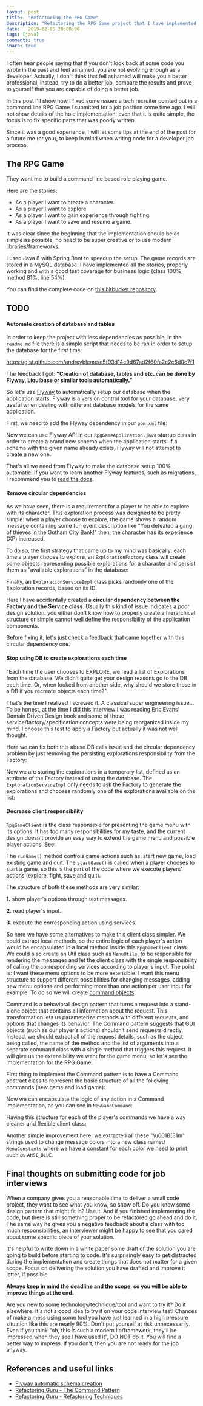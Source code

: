 ```yaml
---
layout: post
title:  "Refactoring the PRG Game"
description: "Refactoring the RPG Game project that I have implemented a time ago for a job interview and documenting some lessons learned."
date:   2019-02-05 20:00:00
tags: [java]
comments: true
share: true
---
```


I often hear people saying that if you don't look back at some code you wrote in the past and feel ashamed, you are not evolving enough as a developer. Actually, I don't think that fell ashamed will make you a better professional, instead, try to do a better job, compare the results and prove to yourself that you are capable of doing a better job.

In this post I'll show how I fixed some issues a tech recruiter pointed out in a command line RPG Game I submitted for a job position some time ago. I will not show details of the hole implementation, even that it is quite simple, the focus is to fix specific parts that was poorly written.

Since it was a good experience, I will let some tips at the end of the post for a future me (or you), to keep in mind when writing code for a developer job process. 

The RPG Game
----

They want me to build a command line based role playing game.

Here are the stories:

- As a player I want to create a character.
- As a player I want to explore.
- As a player I want to gain experience through fighting.
- As a player I want to save and resume a game.

It was clear since the beginning that the implementation should be as simple as possible, no need to be super creative or to use modern libraries/frameworks. 

I used Java 8 with Spring Boot to speedup the setup. The game records are stored in a MySQL database. I have implemented all the stories, properly working and with a good test coverage for business logic (class 100%, method 81%, line 54%).

You can find the complete code on [this bitbucket repository](https://bitbucket.org/andreybleme/rpg-game). 

TODO
----
#### Automate creation of database and tables

In order to keep the project with less dependencies as possible, in the `readme.md` file there is a simple script that needs to be ran in order to setup the database for the first time:

https://gist.github.com/andreybleme/e5f93d14e9d67ad2f60fa2c2c6d0c7f1

The feedback I got: **"Creation of database, tables and etc. can be done by Flyway, Liquibase or similar tools automatically."**

So let's use [Flyway](https://flywaydb.org/) to automatically setup our database when the application starts. Flyway is a version control tool for your database, very useful when dealing with different database models for the same application.

First, we need to add the Flyway dependency in our `pom.xml` file:


<script src="https://gist.github.com/andreybleme/acb3c63b1c659a1e021717dcdd09b5b8.js"></script>

Now we can use Flyway API in our `RpgGameApplication.java` startup class in order to create a brand new schema when the application starts. If a schema with the given name already exists, Flyway will not attempt to create a new one.

<script src="https://gist.github.com/andreybleme/a29d477eeb975f1b5e66aaf2d304fc98.js"></script>

That's all we need from Flyway to make the database setup 100% automatic. If you want to learn another Flyway features, such as migrations, I recommend you to [read the docs](https://flywaydb.org/getstarted/).

#### Remove circular dependencies

As we have seen, there is a requirement for a player to be able to explore with its character. This exploration process was designed to be pretty simple: when a player choose to explore, the game shows a random message containing some fun event description like "You defeated a gang of thieves in the Gotham City Bank!" then, the character has its experience (XP) increased. 

To do so, the first strategy that came up to my mind was basically: each time a player choose to explore, an `ExplorationFactory` class will create some objects representing possible explorations for a character and persist them as "available explorations" in the database:

<script src="https://gist.github.com/andreybleme/6e049b268c9b3c84e6bcd699b1291b4a.js"></script>

Finally, an `ExplorationServiceImpl` class picks randomly one of the Exploration records, based on its ID:
  
<script src="https://gist.github.com/andreybleme/68a0c6cd22292a1296f13c33664cc4ff.js"></script>

Here I have accidentally created a **circular dependency between the Factory and the Service class**. Usually this kind of issue indicates a poor design solution: you either don't know how to properly create a hierarchical structure or simple cannot well define the responsibility of the application components.

Before fixing it, let's just check a feedback that came together with this circular dependency one.

#### Stop using DB to create explorations each time

"Each time the user chooses to EXPLORE, we read a list of Explorations from the database. We didn’t quite get your design reasons go to the DB each time. Or, when looked from another side, why should we store those in a DB if you recreate objects each time?".

That's the time I realized I screwed it. A classical super engineering issue... To be honest, at the time I did this interview I was reading Eric Evans' Domain Driven Design book and some of those service/factory/specification concepts were being reorganized inside my mind. I choose this test to apply a Factory but actually it was not well thought.

Here we can fix both this abuse DB calls issue and the circular dependency problem by just removing the persisting explorations responsibility from the Factory:

<script src="https://gist.github.com/andreybleme/e02dd2e6a1150bd1247e7f41ae78ae80.js"></script>

Now we are storing the explorations in a temporary list, defined as an attribute of the Factory instead of using the database. The `ExplorationServiceImpl` only needs to ask the Factory to generate the explorations and chooses randomly one of the explorations available on the list:

<script src="https://gist.github.com/andreybleme/eee335f5f7e128d7566a5eb70105ec89.js"></script>

####  Decrease client responsibility 

`RpgGameClient` is the class responsible for presenting the game menu with its options. It has too many responsibilities for my taste, and the current design doesn’t provide an easy way to extend the game menu and possible player actions. See:

<script src="https://gist.github.com/andreybleme/cc0fb5cb6dcd81acf836e4cae873efb9.js"></script>

The `runGame()` method controls game actions such as: start new game, load existing game and quit. The `startGame()` is called when a player chooses to start a game, so this is the part of the code where we execute players' actions (explore, fight, save and quit). 

The structure of both these methods are very similar:
 
**1.** show player's options through text messages.

**2.** read player's input.

**3.** execute the corresponding action using services. 

So here we have some alternatives to make this client class simpler. We could extract local methods, so the entire logic of each player's action would be encapsulated in a local method inside this `RpgGameClient` class. We could also create an Util class such as `MenuUtils`, to be responsible for rendering the messages and let the client class with the single responsibility of calling the corresponding services according to player's input. The point is: I want these menu options to be more extensible. I want this menu structure to support different possibilities for changing messages, adding new menu options and performing more than one action per user input for example. To do so we will create [command objects](https://refactoring.guru/design-patterns/command/java/example).

Command is a behavioral design pattern that turns a request into a stand-alone object that contains all information about the request. This transformation lets us parameterize methods with different requests, and options that changes its behavior. The Command pattern suggests that GUI objects (such as our player's actions) shouldn’t send requests directly. Instead, we should extract all of the request details, such as the object being called, the name of the method and the list of arguments into a separate command class with a single method that triggers this request. It will give us the extensibility we want for the game menu, so let's see the implementation for the RPG Game.

First thing to implement the Command pattern is to have a Command abstract class to represent the basic structure of all the following commands (new game and load game):

<script src="https://gist.github.com/andreybleme/6f4995cc1b0c590f3c1431ddaa1e2ef7.js"></script>

Now we can encapsulate the logic of any action in a Command implementation, as you can see in `NewGameCommand`:

<script src="https://gist.github.com/andreybleme/a63ad1c9a155e4d5a1b9d17f204af842.js"></script>

Having this structure for each of the player's commands we have a way cleaner and flexible client class:

<script src="https://gist.github.com/andreybleme/95441ec039fbf9591f57b71054f3eabe.js"></script>

Another simple improvement here: we extracted all these "\u001B[31m" strings used to change message colors into a new class named `MenuConstants` where we have a constant for each color we need to print, such as `ANSI_BLUE`.

Final thoughts on submitting code for job interviews
----
When a company gives you a reasonable time to deliver a small code project, they want to see what you know, so show off. Do you know some design pattern that might fit in? Use it. And if you finished implementing the code, but there is still something proper to be refactored go ahead and do it.  The same way he gives you a negative feedback about a class with too much responsibilities, an interviewer might be happy to see that you cared about some specific piece of your solution.

It's helpful to write down in a white paper some draft of the solution you are going to build before starting to code. It's surprisingly easy to get distracted during the implementation and create things that does not matter for a given scope. Focus on delivering the solution you have drafted and improve it latter, if possible.

 **Always keep in mind the deadline and the scope, so you will be able to improve things at the end.**

Are you new to some technology/technique/tool and want to try it? Do it elsewhere. It's not a good idea to try it on your code interview test! Chances of make a mess using some tool you have just learned in a high pressure situation like this are nearly 90%. Don't put yourself at risk unnecessarily. Even if you think "oh, this is such a modern lib/framework, they'll be impressed when they see I have used it", DO NOT do it. You will find a better way to impress. If you don't, then you are not ready for the job anyway.



References and useful links
-------------

- [Flyway automatic schema creation](https://dzone.com/articles/flyway-21-released-automatic)
- [Refactoring Guru - The Command Pattern](https://refactoring.guru/design-patterns/command)
- [Refactoring Guru - Refactoring Techniques](https://refactoring.guru/refactoring/techniques)

